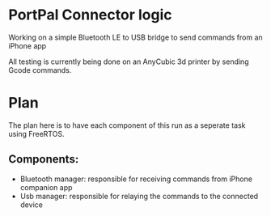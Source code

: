 # PortPal Connector logic

Working on a simple Bluetooth LE to USB bridge to send commands from an iPhone app 

All testing is currently being done on an AnyCubic 3d printer by sending Gcode commands.


# Plan
The plan here is to have each component of this run as a seperate task using FreeRTOS.

## Components:
- Bluetooth manager: responsible for receiving commands from iPhone companion app
- Usb manager: responsible for relaying the commands to the connected device
